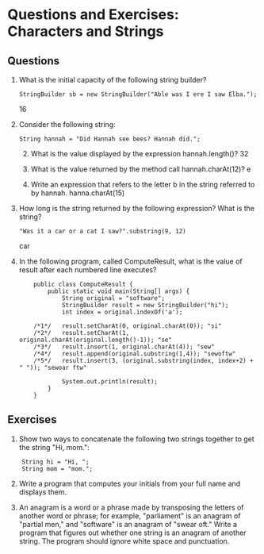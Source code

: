 # Questions and Exercises: Characters and Strings

## Questions

1. What is the initial capacity of the following string builder?
    ```
    StringBuilder sb = new StringBuilder("Able was I ere I saw Elba.");
    ```

    16

2. Consider the following string:
    ```
    String hannah = "Did Hannah see bees? Hannah did.";
    ```

    2. What is the value displayed by the expression hannah.length()?
    32

    3. What is the value returned by the method call hannah.charAt(12)?
    e

    4. Write an expression that refers to the letter b in the string referred to by hannah.
    hanna.charAt(15)

3. How long is the string returned by the following expression? What is the string?

    ```
    "Was it a car or a cat I saw?".substring(9, 12)
    ```
    car

4. In the following program, called ComputeResult, what is the value of result after each numbered line executes?

    ```
        public class ComputeResult {
            public static void main(String[] args) {
                String original = "software";
                StringBuilder result = new StringBuilder("hi");
                int index = original.indexOf('a');

        /*1*/   result.setCharAt(0, original.charAt(0)); "si"
        /*2*/   result.setCharAt(1, original.charAt(original.length()-1)); "se"
        /*3*/   result.insert(1, original.charAt(4)); "sew"
        /*4*/   result.append(original.substring(1,4)); "sewoftw"
        /*5*/   result.insert(3, (original.substring(index, index+2) + " ")); "sewoar ftw"

                System.out.println(result);
            }
        }
    ```

## Exercises

1. Show two ways to concatenate the following two strings together to get the string "Hi, mom.":

```
    String hi = "Hi, ";
    String mom = "mom.";
```

2. Write a program that computes your initials from your full name and displays them.

3. An anagram is a word or a phrase made by transposing the letters of another word or phrase; for example, "parliament" is an anagram of "partial men," and "software" is an anagram of "swear oft." Write a program that figures out whether one string is an anagram of another string. The program should ignore white space and punctuation.

